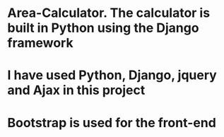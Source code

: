 # Area-Calculator. The calculator is built in Python using the Django framework
# I have used Python, Django, jquery and Ajax in this project
# Bootstrap is used for the front-end
